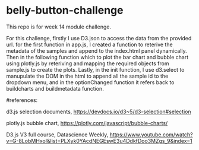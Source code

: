 # belly-button-challenge
This repo is for week 14 module challenge.

For this challenge, firstly I use D3.json to access the data from the provided url. for the first function in app.js, I created a function to reterive the metadata of the samples and append to the index.html panel dynamically. Then in the following function which to plot the bar chart and bubble chart using plotly.js by reteriving and mapping the required objects from sample.js to create the plots. Lastly, in the init function, I use d3.select to manupulate the DOM in the html to append all the sample id to the dropdown menu, and in the optionChanged function it refers back to buildcharts and buildmetadata function.

#references:

d3.js selection documents, https://devdocs.io/d3~5/d3-selection#selection

plotly.js bubble chart, https://plotly.com/javascript/bubble-charts/

D3.js V3 full course, Datascience Weekly, https://www.youtube.com/watch?v=G-8LobMHxoI&list=PLXyk0YAcdNEGEswE3u4DdkfDoo3MZgs_9&index=1




